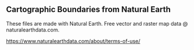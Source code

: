 ## Cartographic Boundaries from Natural Earth

These files are made with Natural Earth. Free vector and raster map data @ naturalearthdata.com.

https://www.naturalearthdata.com/about/terms-of-use/